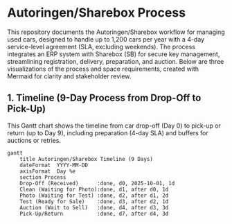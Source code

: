 # Autoringen/Sharebox Process

This repository documents the Autoringen/Sharebox workflow for managing used cars, designed to handle up to 1,200 cars per year with a 4-day service-level agreement (SLA, excluding weekends). The process integrates an ERP system with Sharebox (SB) for secure key management, streamlining registration, delivery, preparation, and auction. Below are three visualizations of the process and space requirements, created with Mermaid for clarity and stakeholder review.

## 1. Timeline (9-Day Process from Drop-Off to Pick-Up)

This Gantt chart shows the timeline from car drop-off (Day 0) to pick-up or return (up to Day 9), including preparation (4-day SLA) and buffers for auctions or retries.

```mermaid
gantt
    title Autoringen/Sharebox Timeline (9 Days)
    dateFormat  YYYY-MM-DD
    axisFormat  Day %e
    section Process
    Drop-Off (Received)      :done, d0, 2025-10-01, 1d
    Clean (Waiting for Photo):done, d1, after d0, 1d
    Photo (Waiting for Test) :done, d2, after d1, 2d
    Test (Ready for Sale)    :done, d3, after d2, 1d
    Auction (Wait to Sell)   :done, d4, after d3, 3d
    Pick-Up/Return           :done, d7, after d4, 3d
